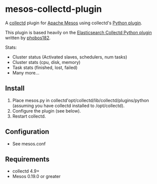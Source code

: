 mesos-collectd-plugin
=====================

A [collectd](http://collectd.org) plugin for [Apache Mesos](http://mesos.apache.org) using collectd's [Python plugin](http://collectd.org/documentation/manpages/collectd-python.5.shtml).

This plugin is based heavily on the [Elasticsearch Collectd Python plugin](https://github.com/phobos182/collectd-elasticsearch) written by [phobos182](https://github.com/phobos182).

Stats:
 * Cluster status (Activated slaves, schedulers, num tasks)
 * Cluster stats (cpu, disk, memory)
 * Task stats (finished, lost, failed)
 * Many more...

Install
-------
 1. Place mesos.py in collectd'opt/collectd/lib/collectd/plugins/python (assuming you have collectd installed to /opt/collectd).
 2. Configure the plugin (see below).
 3. Restart collectd.

Configuration
-------------
 * See mesos.conf

Requirements
------------
 * collectd 4.9+
 * Mesos 0.19.0 or greater
